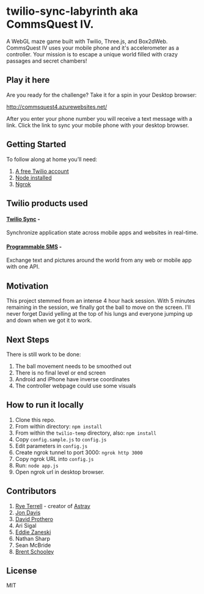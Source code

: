 # twilio-sync-labyrinth aka CommsQuest IV.
A WebGL maze game built with Twilio, Three.js, and Box2dWeb. CommsQuest IV uses your mobile phone and it's accelerometer as a controller. Your mission is to escape a unique world filled with crazy passages and secret chambers!

## Play it here
Are you ready for the challenge? Take it for a spin in your Desktop browser:

http://commsquest4.azurewebsites.net/

After you enter your phone number you will receive a text message with a link. Click the link to sync your mobile phone with your desktop browser.

## Getting Started
To follow along at home you’ll need:

1. [A free Twilio account](https://www.twilio.com/try-twilio)
2. [Node installed](https://nodejs.org/en/download/)
3. [Ngrok](https://ngrok.com/)

## Twilio products used
#### [Twilio Sync](https://www.twilio.com/sync/api) - 
Synchronize application state across mobile apps and websites in real-time.

#### [Programmable SMS](https://www.twilio.com/sms/api) - 
Exchange text and pictures around the world from any web or mobile app with one API.

## Motivation
This project stemmed from an intense 4 hour hack session. With 5 minutes remaining in the session, we finally got the ball to move on the screen. I'll never forget David yelling at the top of his lungs and everyone jumping up and down when we got it to work.

## Next Steps
There is still work to be done:

1. The ball movement needs to be smoothed out
2. There is no final level or end screen
3. Android and iPhone have inverse coordinates
4. The controller webpage could use some visuals

## How to run it locally
1. Clone this repo.
1. From within directory: `npm install`
1. From within the `twilio-temp` directory, also: `npm install`
1. Copy `config.sample.js` to `config.js`
1. Edit parameters in `config.js`
1. Create ngrok tunnel to port 3000: `ngrok http 3000`
1. Copy ngrok URL into `config.js`
1. Run: `node app.js`
1. Open ngrok url in desktop browser.

## Contributors
1. [Rye Terrell](https://github.com/wwwtyro) - creator of [Astray](https://github.com/wwwtyro/Astray)
2. [Jon Davis](https://github.com/jonedavis)
3. [David Prothero](https://github.com/dprothero/)
4. Ari Sigal
5. [Eddie Zaneski](https://github.com/eddiezane)
5. Nathan Sharp
6. Sean McBride
7. [Brent Schooley](https://github.com/brentschooley/)

## License
MIT